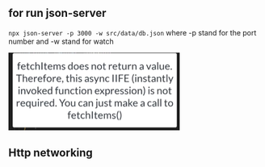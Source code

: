 


## for run json-server 
`npx json-server -p 3000 -w src/data/db.json` where -p stand for the port number and -w stand for watch 



 ![alt text](image.png)




##  Http networking

<!-- 304 mean is used cached information it means it doesn't  really need to get that infromation from the server because nothing has changed 

404 Error 

200 is ok  -->
